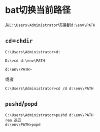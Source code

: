 # bat切换当前路径

从`C:\Users\Administrator`切换到`d:\env\PATH`

## `cd`=`chdir`

```text
C:\Users\Administrator>d:

D:\>cd d:\env\PATH

d:\env\PATH>
```

或者

```text
C:\Users\Administrator>cd /d d:\env\PATH
```

## `pushd`/`popd`

```text
C:\Users\Administrator>pushd d:\env\PATH
rem 退回
d:\env\PATH>popd
```
